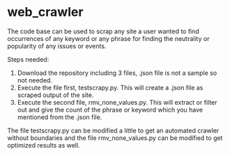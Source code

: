 # web_crawler
The code base can be used to scrap any site a user wanted to find occurrences of any keyword or any phrase for finding the neutrality or popularity of any issues or events.

Steps needed:
1. Download the repository including 3 files, .json file is not a sample so not needed.
2. Execute the file first, testscrapy.py. This will create a .json file as scraped output of the site.
3. Execute the second file, rmv_none_values.py. This will extract or filter out and give the count of the phrase or keyword which you have mentioned from the .json file.

The file testscrapy.py can be modified a little to get an automated crawler without boundaries and the file rmv_none_values.py can be modified to get optimized results as well.
